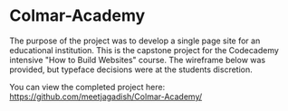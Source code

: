 # Colmar-Academy
The purpose of the project was to develop a single page site for an educational institution. This is the capstone project for the Codecademy intensive "How to Build Websites" course. The wireframe below was provided, but typeface decisions were at the students discretion.  

You can view the completed project here:
https://github.com/meetjagadish/Colmar-Academy/
